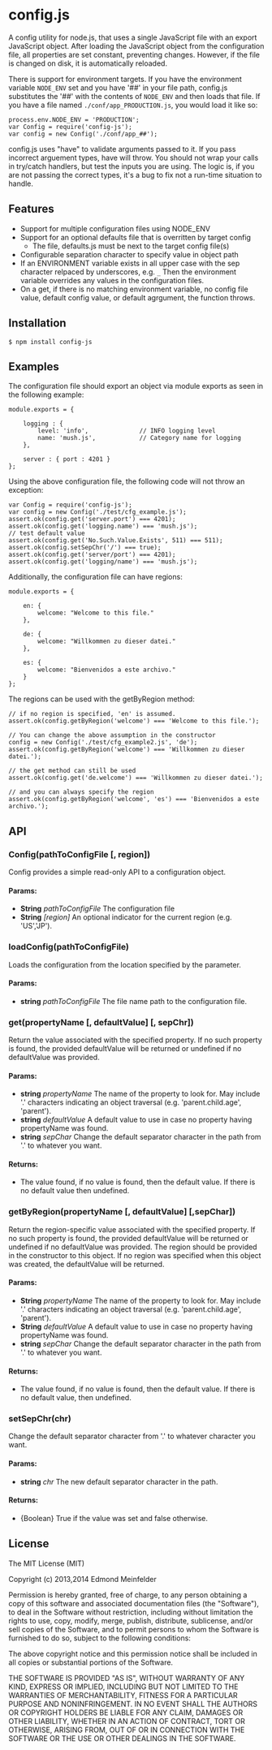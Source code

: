 config.js
=========
A config utility for node.js, that uses a single JavaScript file with an export
JavaScript object. After loading the JavaScript object from the configuration
file, all properties are set constant, preventing changes.  However, if the file
is changed on disk, it is automatically reloaded.

There is support for environment targets. If you have the environment variable
`NODE_ENV` set and you have '##' in your file path, config.js substitutes the
'##' with the contents of `NODE_ENV` and then loads that file. If you have a
file named `./conf/app_PRODUCTION.js`, you would load it like so:

    process.env.NODE_ENV = 'PRODUCTION';
    var Config = require('config-js');
    var config = new Config('./conf/app_##');


config.js uses "have" to validate arguments passed to it. If you pass incorrect
arguement types, have will throw. You should not wrap your calls in try/catch
handlers, but test the inputs you are using. The logic is, if you are not
passing the correct types, it's a bug to fix not a run-time situation to handle.

## Features

* Support for multiple configuration files using NODE_ENV
* Support for an optional defaults file that is overritten by target config
    * The file, defaults.js must be next to the target config file(s)
* Configurable separation character to specify value in object path
* If an ENVIRONMENT variable exists in all upper case with the sep character
  relpaced by underscores, e.g. `_` Then the environment variable overrides any
  values in the configuration files.
* On a get, if there is no matching environment variable, no config file value,
  default config value, or default agrgument, the function throws.

## Installation

    $ npm install config-js

## Examples
The configuration file should export an object via module exports as seen in the
following example:

    module.exports = {
    
        logging : {
            level: 'info',              // INFO logging level
            name: 'mush.js',            // Category name for logging
        },
    
        server : { port : 4201 }
    };

Using the above configuration file, the following code will not throw an
exception:

    var Config = require('config-js');
    var config = new Config('./test/cfg_example.js');
    assert.ok(config.get('server.port') === 4201);
    assert.ok(config.get('logging.name') === 'mush.js');
    // test default value
    assert.ok(config.get('No.Such.Value.Exists', 511) === 511);
    assert.ok(config.setSepChr('/') === true);
    assert.ok(config.get('server/port') === 4201);
    assert.ok(config.get('logging/name') === 'mush.js');

Additionally, the configuration file can have regions:

    module.exports = {
    
        en: {
            welcome: "Welcome to this file."
        },
    
        de: {
            welcome: "Willkommen zu dieser datei."
        },
    
        es: {
            welcome: "Bienvenidos a este archivo."
        }
    };

The regions can be used with the getByRegion method:

    // if no region is specified, 'en' is assumed.
    assert.ok(config.getByRegion('welcome') === 'Welcome to this file.');

    // You can change the above assumption in the constructor
    config = new Config('./test/cfg_example2.js', 'de');
    assert.ok(config.getByRegion('welcome') === 'Willkommen zu dieser datei.');

    // the get method can still be used
    assert.ok(config.get('de.welcome') === 'Willkommen zu dieser datei.');

    // and you can always specify the region
    assert.ok(config.getByRegion('welcome', 'es') === 'Bienvenidos a este archivo.');

## API

### Config(pathToConfigFile [, region])
Config provides a simple read-only API to a configuration object.

#### Params: 

* **String** *pathToConfigFile* The configuration file
* **String** *[region]* An optional indicator for the current region (e.g. 'US','JP').

### loadConfig(pathToConfigFile)
Loads the configuration from the location specified by the parameter.

#### Params: 

* **string** *pathToConfigFile* The file name path to the configuration file.

### get(propertyName [, defaultValue] [, sepChr])
Return the value associated with the specified property. If no such property is
found, the provided defaultValue will be returned or undefined if no defaultValue
was provided.

#### Params: 

* **string** *propertyName* The name of the property to look for. May include '.' characters indicating an object traversal (e.g. 'parent.child.age', 'parent').
* **string** *defaultValue* A default value to use in case no property having propertyName was found.
* **string** *sepChar* Change the default separator character in the path from '.' to whatever you want.

#### Returns:

* The value found, if no value is found, then the default value. If there is no default value then undefined.

### getByRegion(propertyName [, defaultValue] [,sepChar])
Return the region-specific value associated with the specified property. If no such property
is found, the provided defaultValue will be returned or undefined if no defaultValue
was provided.  The region should be provided in the constructor to this object.
If no region was specified when this object was created, the defaultValue will be returned.

#### Params: 

* **String** *propertyName* The name of the property to look for. May include '.' characters indicating an object traversal (e.g. 'parent.child.age', 'parent').
* **String** *defaultValue* A default value to use in case no property having propertyName was found.
* **string** *sepChar* Change the default separator character in the path from '.' to whatever you want.

#### Returns:

* The value found, if no value is found, then the default value. If there is no default value, then undefined.

### setSepChr(chr)
Change the default separator character from '.' to whatever character you want.

#### Params:
* **string** *chr* The new default separator character in the path.

#### Returns:

* {Boolean} True if the value was set and false otherwise.

## License

The MIT License (MIT)

Copyright (c) 2013,2014 Edmond Meinfelder

Permission is hereby granted, free of charge, to any person obtaining a copy of
this software and associated documentation files (the "Software"), to deal in
the Software without restriction, including without limitation the rights to
use, copy, modify, merge, publish, distribute, sublicense, and/or sell copies of
the Software, and to permit persons to whom the Software is furnished to do so,
subject to the following conditions:

The above copyright notice and this permission notice shall be included in all
copies or substantial portions of the Software.

THE SOFTWARE IS PROVIDED "AS IS", WITHOUT WARRANTY OF ANY KIND, EXPRESS OR
IMPLIED, INCLUDING BUT NOT LIMITED TO THE WARRANTIES OF MERCHANTABILITY, FITNESS
FOR A PARTICULAR PURPOSE AND NONINFRINGEMENT. IN NO EVENT SHALL THE AUTHORS OR
COPYRIGHT HOLDERS BE LIABLE FOR ANY CLAIM, DAMAGES OR OTHER LIABILITY, WHETHER
IN AN ACTION OF CONTRACT, TORT OR OTHERWISE, ARISING FROM, OUT OF OR IN
CONNECTION WITH THE SOFTWARE OR THE USE OR OTHER DEALINGS IN THE SOFTWARE.

